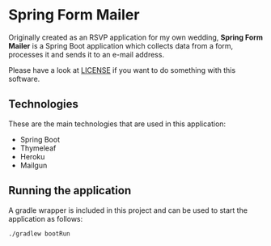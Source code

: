 # Spring Form Mailer

Originally created as an RSVP application for my own wedding, **Spring Form Mailer** is a Spring
Boot application which collects data from a form, processes it and sends it to an e-mail address.

Please have a look at [LICENSE](https://github.com/xalvarez/spring-form-mailer/blob/master/LICENSE)
if you want to do something with this software.

## Technologies

These are the main technologies that are used in this application:

- Spring Boot
- Thymeleaf
- Heroku
- Mailgun

## Running the application

A gradle wrapper is included in this project and can be used to start the application as follows:

```
./gradlew bootRun
```